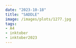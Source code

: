 ```yaml
---
date: "2023-10-18"
title: "SADDLE"
image: /images/plots/1277.jpg
tags: 
- A4
- inktober
- inktober2023
---
```

